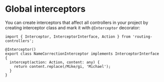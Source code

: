 # Global interceptors

You can create interceptors that affect all controllers in your project by creating interceptor class and mark it with `@Interceptor` decorator:

```
import { Interceptor, InterceptorInterface, Action } from 'routing-controllers';

@Interceptor()
export class NameCorrectionInterceptor implements InterceptorInterface {
  intercept(action: Action, content: any) {
    return content.replace(/Mike/gi, 'Michael');
  }
}
```
